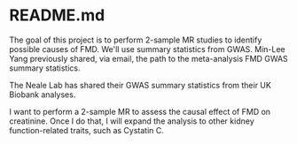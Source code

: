 # README.md

The goal of this project is to perform 2-sample MR studies to identify possible causes of FMD. 
We'll use summary statistics from GWAS. Min-Lee Yang previously shared, via email, the path 
to the meta-analysis FMD GWAS summary statistics. 

The Neale Lab has shared their GWAS summary statistics from their UK Biobank analyses.

I want to perform a 2-sample MR to assess the causal effect of FMD on creatinine. Once I do that, 
I will expand the analysis to other kidney function-related traits, such as Cystatin C.



